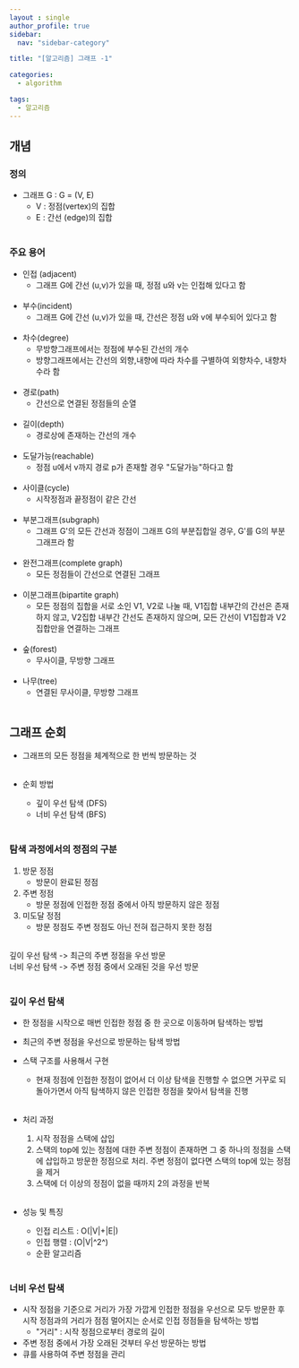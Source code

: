 ```yaml
---
layout : single
author_profile: true
sidebar: 
  nav: "sidebar-category"

title: "[알고리즘] 그래프 -1"

categories:
  - algorithm

tags:
  - 알고리즘
---
```


## 개념
### 정의
- 그래프 G : G = (V, E)<br>
	- V : 정점(vertex)의 집합<br>
	- E : 간선 (edge)의 집합<br><br>

### 주요 용어
- 인접 (adjacent)<br>
	- 그래프 G에 간선 (u,v)가 있을 때, 정점 u와 v는 인접해 있다고  함<br><br>
- 부수(incident)<br>
	- 그래프 G에 간선 (u,v)가 있을 때, 간선은 정점 u와 v에 부수되어 있다고 함 <br><br> 
- 차수(degree)<br>
	- 무방향그래프에서는 정점에 부수된 간선의 개수  <br>
	- 방향그래프에서는 간선의 외향,내향에 따라 차수를 구별하여 외향차수, 내향차수라 함<br><br>
- 경로(path)<br>
	- 간선으로 연결된 정점들의 순열  <br><br>
- 길이(depth)  <br>
	- 경로상에 존재하는 간선의 개수  <br><br>
- 도달가능(reachable)<br>
	- 정점 u에서 v까지 경로 p가 존재할 경우 "도달가능"하다고 함  <br><br>
- 사이클(cycle)  <br>
	- 시작정점과 끝정점이 같은 간선  <br><br>
- 부분그래프(subgraph)  <br>
	- 그래프 G'의 모든 간선과 정점이 그래프 G의 부분집합일 경우, G'를 G의 부분그래프라 함<br><br>
- 완전그래프(complete graph)  <br>
	- 모든 정점들이 간선으로 연결된 그래프<br><br>
- 이분그래프(bipartite graph)  <br>
	- 모든 정점의 집합을 서로 소인 V1, V2로 나눌 때, V1집합 내부간의 간선은 존재하지 않고, V2집합 내부간 간선도 존재하지 않으며, 모든 간선이 V1집합과 V2집합만을 연결하는 그래프  <br><br>
- 숲(forest)  <br>
	- 무사이클, 무방향 그래프  <br><br>
- 나무(tree)  <br>
	- 연결된 무사이클, 무방향 그래프<br><br>

## 그래프 순회
- 그래프의 모든 정점을 체계적으로 한 번씩 방문하는 것<br><br>

- 순회 방법<br>
	- 깊이 우선 탐색 (DFS)<br>
	- 너비 우선 탐색 (BFS)<br><br>

### 탐색 과정에서의 정점의 구분
1. 방문 정점<br>
	- 방문이 완료된 정점<br>
2. 주변 정점<br>
	- 방문 정점에 인접한 정점 중에서 아직 방문하지 않은 정점<br>
3. 미도달 정점<br>
	- 방문 정점도 주변 정점도 아닌 전혀 접근하지 못한 정점<br><br>

깊이 우선 탐색 -> 최근의 주변 정점을 우선 방문<br>
너비 우선 탐색 -> 주변 정점 중에서 오래된 것을 우선 방문<br><br>

### 깊이 우선 탐색
- 한 정점을 시작으로 매번 인접한 정점 중 한 곳으로 이동하며 탐색하는 방법<br>
- 최근의 주변 정점을 우선으로 방문하는 탐색 방법<br>
- 스택 구조를 사용해서 구현<br>
	- 현재 정점에 인접한 정점이 없어서 더 이상 탐색을 진행할 수 없으면 거꾸로 되돌아가면서 아직 탐색하지 않은 인접한 정점을 찾아서 탐색을 진행<br><br>

- 처리 과정<br>
	1. 시작 정점을 스택에 삽입<br>
	2. 스택의 top에 있는 정점에 대한 주변 정점이 존재하면 그 중 하나의 정점을 스택에 삽입하고 방문한 정점으로 처리. 주변 정점이 없다면 스택의 top에 있는 정점을 제거<br>
	3. 스택에 더 이상의 정점이 없을 때까지 2의 과정을 반복<br><br>

- 성능 및 특징<br>
	- 인접 리스트 : O(|V|+|E|)<br>
	- 인접 행렬 : (O|V|^2^)<br>
	- 순환 알고리즘<br><br>

### 너비 우선 탐색
- 시작 정점을 기준으로 거리가 가장 가깝게 인접한 정점을 우선으로 모두 방문한 후 시작 정점과의 거리가 점점 멀어지는 순서로 인접 정점들을 탐색하는 방법<br>
	- "거리" : 시작 정점으로부터 경로의 길이<br>
- 주변 정점 중에서 가장 오래된 것부터 우선 방문하는 방법<br>
- 큐를 사용하여 주변 정점을 관리<br><br>
